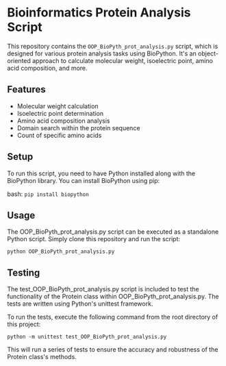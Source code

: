 # Bioinformatics Protein Analysis Script

This repository contains the `OOP_BioPyth_prot_analysis.py` script, which is designed for various protein analysis tasks using BioPython. It's an object-oriented approach to calculate molecular weight, isoelectric point, amino acid composition, and more.

## Features

- Molecular weight calculation
- Isoelectric point determination
- Amino acid composition analysis
- Domain search within the protein sequence
- Count of specific amino acids

## Setup

To run this script, you need to have Python installed along with the BioPython library. You can install BioPython using pip:

bash:
``pip install biopython``

## Usage
The OOP_BioPyth_prot_analysis.py script can be executed as a standalone Python script. Simply clone this repository and run the script:

``python OOP_BioPyth_prot_analysis.py``

## Testing
The test_OOP_BioPyth_prot_analysis.py script is included to test the functionality of the Protein class within OOP_BioPyth_prot_analysis.py. The tests are written using Python's unittest framework.

To run the tests, execute the following command from the root directory of this project:

``python -m unittest test_OOP_BioPyth_prot_analysis.py``


This will run a series of tests to ensure the accuracy and robustness of the Protein class's methods.



